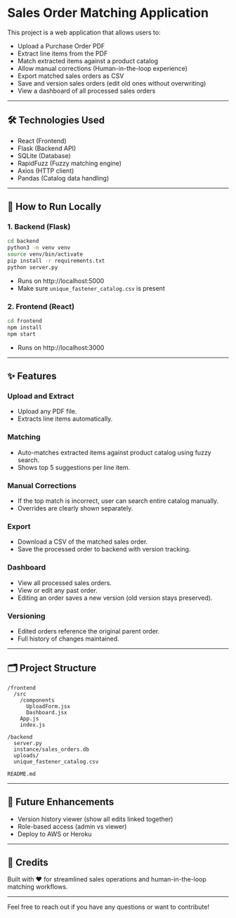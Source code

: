 # Sales Order Matching Application

This project is a web application that allows users to:

- Upload a Purchase Order PDF
- Extract line items from the PDF
- Match extracted items against a product catalog
- Allow manual corrections (Human-in-the-loop experience)
- Export matched sales orders as CSV
- Save and version sales orders (edit old ones without overwriting)
- View a dashboard of all processed sales orders

---

## 🛠 Technologies Used
- React (Frontend)
- Flask (Backend API)
- SQLite (Database)
- RapidFuzz (Fuzzy matching engine)
- Axios (HTTP client)
- Pandas (Catalog data handling)

---

## 🚀 How to Run Locally

### 1. Backend (Flask)
```bash
cd backend
python3 -m venv venv
source venv/bin/activate
pip install -r requirements.txt
python server.py
```
- Runs on http://localhost:5000
- Make sure `unique_fastener_catalog.csv` is present

### 2. Frontend (React)
```bash
cd frontend
npm install
npm start
```
- Runs on http://localhost:3000

---

## ✨ Features

### Upload and Extract
- Upload any PDF file.
- Extracts line items automatically.

### Matching
- Auto-matches extracted items against product catalog using fuzzy search.
- Shows top 5 suggestions per line item.

### Manual Corrections
- If the top match is incorrect, user can search entire catalog manually.
- Overrides are clearly shown separately.

### Export
- Download a CSV of the matched sales order.
- Save the processed order to backend with version tracking.

### Dashboard
- View all processed sales orders.
- View or edit any past order.
- Editing an order saves a new version (old version stays preserved).

### Versioning
- Edited orders reference the original parent order.
- Full history of changes maintained.

---

## 🗂 Project Structure

```
/frontend
  /src
    /components
      UploadForm.jsx
      Dashboard.jsx
    App.js
    index.js

/backend
  server.py
  instance/sales_orders.db
  uploads/
  unique_fastener_catalog.csv

README.md
```

---

## 📝 Future Enhancements
- Version history viewer (show all edits linked together)
- Role-based access (admin vs viewer)
- Deploy to AWS or Heroku

---

## 🙏 Credits
Built with ❤️ for streamlined sales operations and human-in-the-loop matching workflows.

---

Feel free to reach out if you have any questions or want to contribute!

